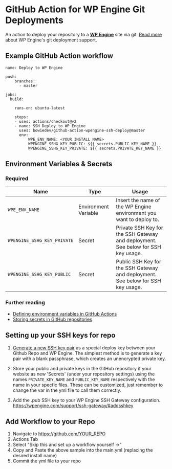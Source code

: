 # GitHub Action for WP Engine Git Deployments

An action to deploy your repository to a **[WP Engine](https://wpengine.com)** site via git. [Read more](https://wpengine.com/git/) about WP Engine's git deployment support.

## Example GitHub Action workflow

```
name: Deploy to WP Engine
  
push:
    branches:
      - master

jobs:
  build:

    runs-on: ubuntu-latest
        
    steps: 
    - uses: actions/checkout@v2
    - name: SSH Deploy to WP Engine
      uses: bowiedev/github-action-wpengine-ssh-deploy@master 
      env: 
          WPE_ENV_NAME: <YOUR INSTALL NAME> 
          WPENGINE_SSHG_KEY_PUBLIC: ${{ secrets.PUBLIC_KEY_NAME }} 
          WPENGINE_SSHG_KEY_PRIVATE: ${{ secrets.PRIVATE_KEY_NAME }} 

```

## Environment Variables & Secrets

### Required

| Name | Type | Usage |
|-|-|-|
| `WPE_ENV_NAME` | Environment Variable | Insert the name of the WP Engine environment you want to deploy to. |
| `WPENGINE_SSHG_KEY_PRIVATE` | Secret | Private SSH Key for the SSH Gateway and deployment. See below for SSH key usage. |
|  `WPENGINE_SSHG_KEY_PUBLIC` | Secret | Public SSH Key for the SSH Gateway and deployment. See below for SSH key usage. |


### Further reading

* [Defining environment variables in GitHub Actions](https://developer.github.com/actions/creating-github-actions/accessing-the-runtime-environment/#environment-variables)
* [Storing secrets in GitHub repositories](https://developer.github.com/actions/managing-workflows/storing-secrets/)

## Setting up your SSH keys for repo

1. [Generate a new SSH key pair](https://help.github.com/articles/generating-a-new-ssh-key-and-adding-it-to-the-ssh-agent/) as a special deploy key between your Github Repo and WP Engine. The simplest method is to generate a key pair with a blank passphrase, which creates an unencrypted private key. 

2. Store your public and private keys in the GitHub repository if your website as new 'Secrets' (under your repository settings) using the names `PRIVATE_KEY_NAME` and `PUBLIC_KEY_NAME` respectively with the name in your specfic files. These can be customized, just remember to change the var in the yml file to call them correctly. 

3. Add the .pub SSH key to your WP Engine SSH Gateway configuration. https://wpengine.com/support/ssh-gateway/#addsshkey

## Add Workflow to your Repo

1. Navigate to https://github.com/YOUR_REPO
2. Actions Tab 
3. Select "Skip this and set up a workflow yourself ->"
4. Copy and Paste the above sample into the main.yml (replacing the desired install name)
5. Commit the yml file to your repo